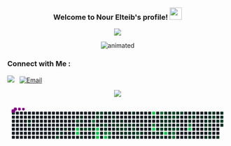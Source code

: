 <h3 align="center">
  Welcome to Nour Elteib's profile!
  <img src="https://media.giphy.com/media/hvRJCLFzcasrR4ia7z/giphy.gif" width="28">
</h3>

<!-- Typing SVG by DenverCoder1 - https://github.com/DenverCoder1/readme-typing-svg -->
<p align="center">
<a href="https://github.com/DenverCoder1/readme-typing-svg">
  <img src="https://readme-typing-svg.herokuapp.com/?lines=Front-end%20web%20developer;Building%20responsive%20websites&font=Fira%20Code&center=true&width=440&height=45&color=f75c7e&vCenter=true&size=22">
</a>


</p> 


<p align="center">
  <img src="https://cubeinfotech.com/wp-content/uploads/2023/05/Artificial-Intelligence-in-Web-Development.gif" alt="animated" />
</p>


### Connect with Me :

<a href="https://www.linkedin.com/in/nour-eltieb-539304264/" target="_blank"><img src="https://img.shields.io/badge/Nour%20Eltieb-0077B5?style=for-the-badge&logo=Linkedin&logoColor=white"/></a>&nbsp;&nbsp;
<a href="mailto:nourhan24803@gmail.com">
  <img src="https://img.shields.io/badge/Email-D14836?style=for-the-badge&logo=gmail&logoColor=white" alt="Email"/>
</a>


<p align="center">
  <img src="https://skillicons.dev/icons?i=html,css,js,bootstrap,tailwind,react,cpp,python,mysql,git,github" />
</p>

<svg viewBox="-16 -32 880 192" width="880" height="192" xmlns="http://www.w3.org/2000/svg"><desc>Generated with https://github.com/Platane/snk</desc><style>:root{--cb:#1b1f230a;--cs:purple;--ce:#161b22;--c0:#161b22;--c1:#01311f;--c2:#034525;--c3:#0f6d31;--c4:#00c647}.c{shape-rendering:geometricPrecision;fill:var(--ce);stroke-width:1px;stroke:var(--cb);animation:none 42500ms linear infinite;width:12px;height:12px}@keyframes c0{0.23%{fill:var(--c1)}0.25%,100%{fill:var(--ce)}}.c.c0{fill:var(--c1);animation-name:c0}@keyframes c1{1.64%{fill:var(--c1)}1.66%,100%{fill:var(--ce)}}.c.c1{fill:var(--c1);animation-name:c1}@keyframes c2{1.87%{fill:var(--c1)}1.89%,100%{fill:var(--ce)}}.c.c2{fill:var(--c1);animation-name:c2}@keyframes c3{3.75%{fill:var(--c1)}3.77%,100%{fill:var(--ce)}}.c.c3{fill:var(--c1);animation-name:c3}@keyframes c4{69.64%{fill:var(--c2)}69.66%,100%{fill:var(--ce)}}.c.c4{fill:var(--c2);animation-name:c4}@keyframes c5{4.7%{fill:var(--c1)}4.72%,100%{fill:var(--ce)}}.c.c5{fill:var(--c1);animation-name:c5}@keyframes c6{4.23%{fill:var(--c1)}4.25%,100%{fill:var(--ce)}}.c.c6{fill:var(--c1);animation-name:c6}@keyframes c7{67.52%{fill:var(--c2)}67.54%,100%{fill:var(--ce)}}.c.c7{fill:var(--c2);animation-name:c7}@keyframes c8{6.11%{fill:var(--c1)}6.13%,100%{fill:var(--ce)}}.c.c8{fill:var(--c1);animation-name:c8}@keyframes c9{94.81%{fill:var(--c4)}94.83%,100%{fill:var(--ce)}}.c.c9{fill:var(--c4);animation-name:c9}@keyframes ca{94.58%{fill:var(--c4)}94.6%,100%{fill:var(--ce)}}.c.ca{fill:var(--c4);animation-name:ca}@keyframes cb{6.81%{fill:var(--c1)}6.83%,100%{fill:var(--ce)}}.c.cb{fill:var(--c1);animation-name:cb}@keyframes cc{6.58%{fill:var(--c1)}6.6%,100%{fill:var(--ce)}}.c.cc{fill:var(--c1);animation-name:cc}@keyframes cd{36.23%{fill:var(--c1)}36.25%,100%{fill:var(--ce)}}.c.cd{fill:var(--c1);animation-name:cd}@keyframes ce{35.75%{fill:var(--c1)}35.77%,100%{fill:var(--ce)}}.c.ce{fill:var(--c1);animation-name:ce}@keyframes cf{66.58%{fill:var(--c2)}66.6%,100%{fill:var(--ce)}}.c.cf{fill:var(--c2);animation-name:cf}@keyframes cg{66.34%{fill:var(--c2)}66.36%,100%{fill:var(--ce)}}.c.cg{fill:var(--c2);animation-name:cg}@keyframes ch{75.05%{fill:var(--c3)}75.07%,100%{fill:var(--ce)}}.c.ch{fill:var(--c3);animation-name:ch}@keyframes ci{34.34%{fill:var(--c1)}34.36%,100%{fill:var(--ce)}}.c.ci{fill:var(--c1);animation-name:ci}@keyframes cj{34.58%{fill:var(--c1)}34.6%,100%{fill:var(--ce)}}.c.cj{fill:var(--c1);animation-name:cj}@keyframes ck{34.81%{fill:var(--c1)}34.83%,100%{fill:var(--ce)}}.c.ck{fill:var(--c1);animation-name:ck}@keyframes cl{35.05%{fill:var(--c1)}35.07%,100%{fill:var(--ce)}}.c.cl{fill:var(--c1);animation-name:cl}@keyframes cm{7.99%{fill:var(--c1)}8.01%,100%{fill:var(--ce)}}.c.cm{fill:var(--c1);animation-name:cm}@keyframes cn{65.17%{fill:var(--c2)}65.19%,100%{fill:var(--ce)}}.c.cn{fill:var(--c2);animation-name:cn}@keyframes co{91.75%{fill:var(--c4)}91.77%,100%{fill:var(--ce)}}.c.co{fill:var(--c4);animation-name:co}@keyframes cp{91.99%{fill:var(--c4)}92.01%,100%{fill:var(--ce)}}.c.cp{fill:var(--c4);animation-name:cp}@keyframes cq{92.23%{fill:var(--c4)}92.25%,100%{fill:var(--ce)}}.c.cq{fill:var(--c4);animation-name:cq}@keyframes cr{64.7%{fill:var(--c2)}64.72%,100%{fill:var(--ce)}}.c.cr{fill:var(--c2);animation-name:cr}@keyframes cs{32.93%{fill:var(--c1)}32.95%,100%{fill:var(--ce)}}.c.cs{fill:var(--c1);animation-name:cs}@keyframes ct{32.46%{fill:var(--c1)}32.48%,100%{fill:var(--ce)}}.c.ct{fill:var(--c1);animation-name:ct}@keyframes cu{63.75%{fill:var(--c2)}63.77%,100%{fill:var(--ce)}}.c.cu{fill:var(--c2);animation-name:cu}@keyframes cv{31.99%{fill:var(--c1)}32.01%,100%{fill:var(--ce)}}.c.cv{fill:var(--c1);animation-name:cv}@keyframes cw{73.64%{fill:var(--c3)}73.66%,100%{fill:var(--ce)}}.c.cw{fill:var(--c3);animation-name:cw}@keyframes cx{92.7%{fill:var(--c4)}92.72%,100%{fill:var(--ce)}}.c.cx{fill:var(--c4);animation-name:cx}@keyframes cy{9.17%{fill:var(--c1)}9.19%,100%{fill:var(--ce)}}.c.cy{fill:var(--c1);animation-name:cy}@keyframes cz{73.4%{fill:var(--c3)}73.42%,100%{fill:var(--ce)}}.c.cz{fill:var(--c3);animation-name:cz}@keyframes c10{73.17%{fill:var(--c2)}73.19%,100%{fill:var(--ce)}}.c.c10{fill:var(--c2);animation-name:c10}@keyframes c11{9.64%{fill:var(--c1)}9.66%,100%{fill:var(--ce)}}.c.c11{fill:var(--c1);animation-name:c11}@keyframes c12{9.87%{fill:var(--c1)}9.89%,100%{fill:var(--ce)}}.c.c12{fill:var(--c1);animation-name:c12}@keyframes c13{10.11%{fill:var(--c1)}10.13%,100%{fill:var(--ce)}}.c.c13{fill:var(--c1);animation-name:c13}@keyframes c14{10.34%{fill:var(--c1)}10.36%,100%{fill:var(--ce)}}.c.c14{fill:var(--c1);animation-name:c14}@keyframes c15{26.58%{fill:var(--c1)}26.6%,100%{fill:var(--ce)}}.c.c15{fill:var(--c1);animation-name:c15}@keyframes c16{27.28%{fill:var(--c1)}27.3%,100%{fill:var(--ce)}}.c.c16{fill:var(--c1);animation-name:c16}@keyframes c17{10.58%{fill:var(--c1)}10.6%,100%{fill:var(--ce)}}.c.c17{fill:var(--c1);animation-name:c17}@keyframes c18{26.34%{fill:var(--c1)}26.36%,100%{fill:var(--ce)}}.c.c18{fill:var(--c1);animation-name:c18}@keyframes c19{26.11%{fill:var(--c1)}26.13%,100%{fill:var(--ce)}}.c.c19{fill:var(--c1);animation-name:c19}@keyframes c1a{10.81%{fill:var(--c1)}10.83%,100%{fill:var(--ce)}}.c.c1a{fill:var(--c1);animation-name:c1a}@keyframes c1b{62.34%{fill:var(--c2)}62.36%,100%{fill:var(--ce)}}.c.c1b{fill:var(--c2);animation-name:c1b}@keyframes c1c{25.87%{fill:var(--c1)}25.89%,100%{fill:var(--ce)}}.c.c1c{fill:var(--c1);animation-name:c1c}@keyframes c1d{30.34%{fill:var(--c1)}30.36%,100%{fill:var(--ce)}}.c.c1d{fill:var(--c1);animation-name:c1d}@keyframes c1e{11.05%{fill:var(--c1)}11.07%,100%{fill:var(--ce)}}.c.c1e{fill:var(--c1);animation-name:c1e}@keyframes c1f{25.64%{fill:var(--c1)}25.66%,100%{fill:var(--ce)}}.c.c1f{fill:var(--c1);animation-name:c1f}@keyframes c1g{28.46%{fill:var(--c1)}28.48%,100%{fill:var(--ce)}}.c.c1g{fill:var(--c1);animation-name:c1g}@keyframes c1h{11.28%{fill:var(--c1)}11.3%,100%{fill:var(--ce)}}.c.c1h{fill:var(--c1);animation-name:c1h}@keyframes c1i{61.87%{fill:var(--c2)}61.89%,100%{fill:var(--ce)}}.c.c1i{fill:var(--c2);animation-name:c1i}@keyframes c1j{25.4%{fill:var(--c1)}25.42%,100%{fill:var(--ce)}}.c.c1j{fill:var(--c1);animation-name:c1j}@keyframes c1k{60.93%{fill:var(--c2)}60.95%,100%{fill:var(--ce)}}.c.c1k{fill:var(--c2);animation-name:c1k}@keyframes c1l{61.17%{fill:var(--c2)}61.19%,100%{fill:var(--ce)}}.c.c1l{fill:var(--c2);animation-name:c1l}@keyframes c1m{11.75%{fill:var(--c1)}11.77%,100%{fill:var(--ce)}}.c.c1m{fill:var(--c1);animation-name:c1m}@keyframes c1n{12.23%{fill:var(--c1)}12.25%,100%{fill:var(--ce)}}.c.c1n{fill:var(--c1);animation-name:c1n}@keyframes c1o{87.52%{fill:var(--c4)}87.54%,100%{fill:var(--ce)}}.c.c1o{fill:var(--c4);animation-name:c1o}@keyframes c1p{19.99%{fill:var(--c1)}20.01%,100%{fill:var(--ce)}}.c.c1p{fill:var(--c1);animation-name:c1p}@keyframes c1q{78.81%{fill:var(--c3)}78.83%,100%{fill:var(--ce)}}.c.c1q{fill:var(--c3);animation-name:c1q}@keyframes c1r{86.58%{fill:var(--c4)}86.6%,100%{fill:var(--ce)}}.c.c1r{fill:var(--c4);animation-name:c1r}@keyframes c1s{12.93%{fill:var(--c1)}12.95%,100%{fill:var(--ce)}}.c.c1s{fill:var(--c1);animation-name:c1s}@keyframes c1t{22.81%{fill:var(--c1)}22.83%,100%{fill:var(--ce)}}.c.c1t{fill:var(--c1);animation-name:c1t}@keyframes c1u{13.17%{fill:var(--c1)}13.19%,100%{fill:var(--ce)}}.c.c1u{fill:var(--c1);animation-name:c1u}@keyframes c1v{79.99%{fill:var(--c3)}80.01%,100%{fill:var(--ce)}}.c.c1v{fill:var(--c3);animation-name:c1v}@keyframes c1w{19.52%{fill:var(--c1)}19.54%,100%{fill:var(--ce)}}.c.c1w{fill:var(--c1);animation-name:c1w}@keyframes c1x{19.28%{fill:var(--c1)}19.3%,100%{fill:var(--ce)}}.c.c1x{fill:var(--c1);animation-name:c1x}@keyframes c1y{20.93%{fill:var(--c1)}20.95%,100%{fill:var(--ce)}}.c.c1y{fill:var(--c1);animation-name:c1y}@keyframes c1z{59.28%{fill:var(--c2)}59.3%,100%{fill:var(--ce)}}.c.c1z{fill:var(--c2);animation-name:c1z}@keyframes c20{13.4%{fill:var(--c1)}13.42%,100%{fill:var(--ce)}}.c.c20{fill:var(--c1);animation-name:c20}@keyframes c21{13.64%{fill:var(--c1)}13.66%,100%{fill:var(--ce)}}.c.c21{fill:var(--c1);animation-name:c21}@keyframes c22{17.17%{fill:var(--c1)}17.19%,100%{fill:var(--ce)}}.c.c22{fill:var(--c1);animation-name:c22}@keyframes c23{17.4%{fill:var(--c1)}17.42%,100%{fill:var(--ce)}}.c.c23{fill:var(--c1);animation-name:c23}@keyframes c24{19.05%{fill:var(--c1)}19.07%,100%{fill:var(--ce)}}.c.c24{fill:var(--c1);animation-name:c24}@keyframes c25{18.81%{fill:var(--c1)}18.83%,100%{fill:var(--ce)}}.c.c25{fill:var(--c1);animation-name:c25}@keyframes c26{21.4%{fill:var(--c1)}21.42%,100%{fill:var(--ce)}}.c.c26{fill:var(--c1);animation-name:c26}@keyframes c27{85.64%{fill:var(--c4)}85.66%,100%{fill:var(--ce)}}.c.c27{fill:var(--c4);animation-name:c27}@keyframes c28{16.93%{fill:var(--c1)}16.95%,100%{fill:var(--ce)}}.c.c28{fill:var(--c1);animation-name:c28}@keyframes c29{17.64%{fill:var(--c1)}17.66%,100%{fill:var(--ce)}}.c.c29{fill:var(--c1);animation-name:c29}@keyframes c2a{17.87%{fill:var(--c1)}17.89%,100%{fill:var(--ce)}}.c.c2a{fill:var(--c1);animation-name:c2a}@keyframes c2b{14.81%{fill:var(--c1)}14.83%,100%{fill:var(--ce)}}.c.c2b{fill:var(--c1);animation-name:c2b}@keyframes c2c{14.58%{fill:var(--c1)}14.6%,100%{fill:var(--ce)}}.c.c2c{fill:var(--c1);animation-name:c2c}@keyframes c2d{14.34%{fill:var(--c1)}14.36%,100%{fill:var(--ce)}}.c.c2d{fill:var(--c1);animation-name:c2d}@keyframes c2e{14.11%{fill:var(--c1)}14.13%,100%{fill:var(--ce)}}.c.c2e{fill:var(--c1);animation-name:c2e}@keyframes c2f{56.7%{fill:var(--c2)}56.72%,100%{fill:var(--ce)}}.c.c2f{fill:var(--c2);animation-name:c2f}@keyframes c2g{56.93%{fill:var(--c2)}56.95%,100%{fill:var(--ce)}}.c.c2g{fill:var(--c2);animation-name:c2g}@keyframes c2h{18.11%{fill:var(--c1)}18.13%,100%{fill:var(--ce)}}.c.c2h{fill:var(--c1);animation-name:c2h}@keyframes c2i{57.64%{fill:var(--c2)}57.66%,100%{fill:var(--ce)}}.c.c2i{fill:var(--c2);animation-name:c2i}@keyframes c2j{81.87%{fill:var(--c3)}81.89%,100%{fill:var(--ce)}}.c.c2j{fill:var(--c3);animation-name:c2j}@keyframes c2k{82.11%{fill:var(--c3)}82.13%,100%{fill:var(--ce)}}.c.c2k{fill:var(--c3);animation-name:c2k}@keyframes c2l{15.99%{fill:var(--c1)}16.01%,100%{fill:var(--ce)}}.c.c2l{fill:var(--c1);animation-name:c2l}@keyframes c2m{15.75%{fill:var(--c1)}15.77%,100%{fill:var(--ce)}}.c.c2m{fill:var(--c1);animation-name:c2m}@keyframes c2n{15.28%{fill:var(--c1)}15.3%,100%{fill:var(--ce)}}.c.c2n{fill:var(--c1);animation-name:c2n}@keyframes c2o{57.87%{fill:var(--c2)}57.89%,100%{fill:var(--ce)}}.c.c2o{fill:var(--c2);animation-name:c2o}@keyframes c2p{56.23%{fill:var(--c2)}56.25%,100%{fill:var(--ce)}}.c.c2p{fill:var(--c2);animation-name:c2p}@keyframes c2q{43.28%{fill:var(--c1)}43.3%,100%{fill:var(--ce)}}.c.c2q{fill:var(--c1);animation-name:c2q}@keyframes c2r{43.05%{fill:var(--c1)}43.07%,100%{fill:var(--ce)}}.c.c2r{fill:var(--c1);animation-name:c2r}@keyframes c2s{83.75%{fill:var(--c3)}83.77%,100%{fill:var(--ce)}}.c.c2s{fill:var(--c3);animation-name:c2s}@keyframes c2t{83.99%{fill:var(--c4)}84.01%,100%{fill:var(--ce)}}.c.c2t{fill:var(--c4);animation-name:c2t}@keyframes c2u{50.11%{fill:var(--c1)}50.13%,100%{fill:var(--ce)}}.c.c2u{fill:var(--c1);animation-name:c2u}@keyframes c2v{43.75%{fill:var(--c1)}43.77%,100%{fill:var(--ce)}}.c.c2v{fill:var(--c1);animation-name:c2v}@keyframes c2w{43.52%{fill:var(--c1)}43.54%,100%{fill:var(--ce)}}.c.c2w{fill:var(--c1);animation-name:c2w}@keyframes c2x{44.46%{fill:var(--c1)}44.48%,100%{fill:var(--ce)}}.c.c2x{fill:var(--c1);animation-name:c2x}@keyframes c2y{47.28%{fill:var(--c1)}47.3%,100%{fill:var(--ce)}}.c.c2y{fill:var(--c1);animation-name:c2y}@keyframes c2z{47.52%{fill:var(--c1)}47.54%,100%{fill:var(--ce)}}.c.c2z{fill:var(--c1);animation-name:c2z}@keyframes c30{48.23%{fill:var(--c1)}48.25%,100%{fill:var(--ce)}}.c.c30{fill:var(--c1);animation-name:c30}@keyframes c31{49.17%{fill:var(--c1)}49.19%,100%{fill:var(--ce)}}.c.c31{fill:var(--c1);animation-name:c31}@keyframes c32{45.17%{fill:var(--c1)}45.19%,100%{fill:var(--ce)}}.c.c32{fill:var(--c1);animation-name:c32}@keyframes c33{44.93%{fill:var(--c1)}44.95%,100%{fill:var(--ce)}}.c.c33{fill:var(--c1);animation-name:c33}@keyframes c34{47.05%{fill:var(--c1)}47.07%,100%{fill:var(--ce)}}.c.c34{fill:var(--c1);animation-name:c34}@keyframes c35{47.75%{fill:var(--c1)}47.77%,100%{fill:var(--ce)}}.c.c35{fill:var(--c1);animation-name:c35}@keyframes c36{47.99%{fill:var(--c1)}48.01%,100%{fill:var(--ce)}}.c.c36{fill:var(--c1);animation-name:c36}@keyframes c37{48.7%{fill:var(--c1)}48.72%,100%{fill:var(--ce)}}.c.c37{fill:var(--c1);animation-name:c37}@keyframes c38{48.93%{fill:var(--c1)}48.95%,100%{fill:var(--ce)}}.c.c38{fill:var(--c1);animation-name:c38}@keyframes c39{45.4%{fill:var(--c1)}45.42%,100%{fill:var(--ce)}}.c.c39{fill:var(--c1);animation-name:c39}@keyframes c3a{54.11%{fill:var(--c2)}54.13%,100%{fill:var(--ce)}}.c.c3a{fill:var(--c2);animation-name:c3a}@keyframes c3b{46.58%{fill:var(--c1)}46.6%,100%{fill:var(--ce)}}.c.c3b{fill:var(--c1);animation-name:c3b}@keyframes c3c{52.23%{fill:var(--c1)}52.25%,100%{fill:var(--ce)}}.c.c3c{fill:var(--c1);animation-name:c3c}@keyframes c3d{45.87%{fill:var(--c1)}45.89%,100%{fill:var(--ce)}}.c.c3d{fill:var(--c1);animation-name:c3d}@keyframes c3e{46.11%{fill:var(--c1)}46.13%,100%{fill:var(--ce)}}.c.c3e{fill:var(--c1);animation-name:c3e}@keyframes c3f{53.4%{fill:var(--c2)}53.42%,100%{fill:var(--ce)}}.c.c3f{fill:var(--c2);animation-name:c3f}@keyframes c3g{53.17%{fill:var(--c1)}53.19%,100%{fill:var(--ce)}}.c.c3g{fill:var(--c1);animation-name:c3g}.u{transform-origin:0 0;transform:scale(0,1);animation:none linear 42500ms infinite}@keyframes u0{0.23%{transform:scale(0.000,1)}0.25%,1.64%{transform:scale(0.011,1)}1.66%,1.87%{transform:scale(0.023,1)}1.89%,3.75%{transform:scale(0.034,1)}3.77%,4.23%{transform:scale(0.046,1)}4.25%,4.7%{transform:scale(0.057,1)}4.72%,6.11%{transform:scale(0.069,1)}6.13%,6.58%{transform:scale(0.080,1)}6.6%,6.81%{transform:scale(0.092,1)}6.83%,7.99%{transform:scale(0.103,1)}8.01%,9.17%{transform:scale(0.115,1)}9.19%,9.64%{transform:scale(0.126,1)}9.66%,9.87%{transform:scale(0.138,1)}9.89%,10.11%{transform:scale(0.149,1)}10.13%,10.34%{transform:scale(0.161,1)}10.36%,10.58%{transform:scale(0.172,1)}10.6%,10.81%{transform:scale(0.184,1)}10.83%,11.05%{transform:scale(0.195,1)}11.07%,11.28%{transform:scale(0.207,1)}11.3%,11.75%{transform:scale(0.218,1)}11.77%,12.23%{transform:scale(0.230,1)}12.25%,12.93%{transform:scale(0.241,1)}12.95%,13.17%{transform:scale(0.253,1)}13.19%,13.4%{transform:scale(0.264,1)}13.42%,13.64%{transform:scale(0.276,1)}13.66%,14.11%{transform:scale(0.287,1)}14.13%,14.34%{transform:scale(0.299,1)}14.36%,14.58%{transform:scale(0.310,1)}14.6%,14.81%{transform:scale(0.322,1)}14.83%,15.28%{transform:scale(0.333,1)}15.3%,15.75%{transform:scale(0.345,1)}15.77%,15.99%{transform:scale(0.356,1)}16.01%,16.93%{transform:scale(0.368,1)}16.95%,17.17%{transform:scale(0.379,1)}17.19%,17.4%{transform:scale(0.391,1)}17.42%,17.64%{transform:scale(0.402,1)}17.66%,17.87%{transform:scale(0.414,1)}17.89%,18.11%{transform:scale(0.425,1)}18.13%,18.81%{transform:scale(0.437,1)}18.83%,19.05%{transform:scale(0.448,1)}19.07%,19.28%{transform:scale(0.460,1)}19.3%,19.52%{transform:scale(0.471,1)}19.54%,19.99%{transform:scale(0.483,1)}20.01%,20.93%{transform:scale(0.494,1)}20.95%,21.4%{transform:scale(0.506,1)}21.42%,22.81%{transform:scale(0.517,1)}22.83%,25.4%{transform:scale(0.529,1)}25.42%,25.64%{transform:scale(0.540,1)}25.66%,25.87%{transform:scale(0.552,1)}25.89%,26.11%{transform:scale(0.563,1)}26.13%,26.34%{transform:scale(0.575,1)}26.36%,26.58%{transform:scale(0.586,1)}26.6%,27.28%{transform:scale(0.598,1)}27.3%,28.46%{transform:scale(0.609,1)}28.48%,30.34%{transform:scale(0.621,1)}30.36%,31.99%{transform:scale(0.632,1)}32.01%,32.46%{transform:scale(0.644,1)}32.48%,32.93%{transform:scale(0.655,1)}32.95%,34.34%{transform:scale(0.667,1)}34.36%,34.58%{transform:scale(0.678,1)}34.6%,34.81%{transform:scale(0.690,1)}34.83%,35.05%{transform:scale(0.701,1)}35.07%,35.75%{transform:scale(0.713,1)}35.77%,36.23%{transform:scale(0.724,1)}36.25%,43.05%{transform:scale(0.736,1)}43.07%,43.28%{transform:scale(0.747,1)}43.3%,43.52%{transform:scale(0.759,1)}43.54%,43.75%{transform:scale(0.770,1)}43.77%,44.46%{transform:scale(0.782,1)}44.48%,44.93%{transform:scale(0.793,1)}44.95%,45.17%{transform:scale(0.805,1)}45.19%,45.4%{transform:scale(0.816,1)}45.42%,45.87%{transform:scale(0.828,1)}45.89%,46.11%{transform:scale(0.839,1)}46.13%,46.58%{transform:scale(0.851,1)}46.6%,47.05%{transform:scale(0.862,1)}47.07%,47.28%{transform:scale(0.874,1)}47.3%,47.52%{transform:scale(0.885,1)}47.54%,47.75%{transform:scale(0.897,1)}47.77%,47.99%{transform:scale(0.908,1)}48.01%,48.23%{transform:scale(0.920,1)}48.25%,48.7%{transform:scale(0.931,1)}48.72%,48.93%{transform:scale(0.943,1)}48.95%,49.17%{transform:scale(0.954,1)}49.19%,50.11%{transform:scale(0.966,1)}50.13%,52.23%{transform:scale(0.977,1)}52.25%,53.17%{transform:scale(0.989,1)}53.19%,100%{transform:scale(1.000,1)}}.u.u0{fill:var(--c1);animation-name:u0;transform-origin:0.0px 0}@keyframes u1{53.4%{transform:scale(0.000,1)}53.42%,54.11%{transform:scale(0.050,1)}54.13%,56.23%{transform:scale(0.100,1)}56.25%,56.7%{transform:scale(0.150,1)}56.72%,56.93%{transform:scale(0.200,1)}56.95%,57.64%{transform:scale(0.250,1)}57.66%,57.87%{transform:scale(0.300,1)}57.89%,59.28%{transform:scale(0.350,1)}59.3%,60.93%{transform:scale(0.400,1)}60.95%,61.17%{transform:scale(0.450,1)}61.19%,61.87%{transform:scale(0.500,1)}61.89%,62.34%{transform:scale(0.550,1)}62.36%,63.75%{transform:scale(0.600,1)}63.77%,64.7%{transform:scale(0.650,1)}64.72%,65.17%{transform:scale(0.700,1)}65.19%,66.34%{transform:scale(0.750,1)}66.36%,66.58%{transform:scale(0.800,1)}66.6%,67.52%{transform:scale(0.850,1)}67.54%,69.64%{transform:scale(0.900,1)}69.66%,73.17%{transform:scale(0.950,1)}73.19%,100%{transform:scale(1.000,1)}}.u.u1{fill:var(--c2);animation-name:u1;transform-origin:590.2px 0}@keyframes u2{73.4%{transform:scale(0.000,1)}73.42%,73.64%{transform:scale(0.125,1)}73.66%,75.05%{transform:scale(0.250,1)}75.07%,78.81%{transform:scale(0.375,1)}78.83%,79.99%{transform:scale(0.500,1)}80.01%,81.87%{transform:scale(0.625,1)}81.89%,82.11%{transform:scale(0.750,1)}82.13%,83.75%{transform:scale(0.875,1)}83.77%,100%{transform:scale(1.000,1)}}.u.u2{fill:var(--c3);animation-name:u2;transform-origin:725.9px 0}@keyframes u3{83.99%{transform:scale(0.000,1)}84.01%,85.64%{transform:scale(0.100,1)}85.66%,86.58%{transform:scale(0.200,1)}86.6%,87.52%{transform:scale(0.300,1)}87.54%,91.75%{transform:scale(0.400,1)}91.77%,91.99%{transform:scale(0.500,1)}92.01%,92.23%{transform:scale(0.600,1)}92.25%,92.7%{transform:scale(0.700,1)}92.72%,94.58%{transform:scale(0.800,1)}94.6%,94.81%{transform:scale(0.900,1)}94.83%,100%{transform:scale(1.000,1)}}.u.u3{fill:var(--c4);animation-name:u3;transform-origin:780.2px 0}.s{shape-rendering:geometricPrecision;fill:var(--cs);animation:none linear 42500ms infinite}@keyframes s0{0%,99.76%{transform:translate(0px,-16px)}0.24%{transform:translate(0px,0px)}1.18%{transform:translate(64px,0px)}1.88%{transform:translate(64px,48px)}3.53%{transform:translate(176px,48px)}3.76%{transform:translate(176px,64px)}4.24%{transform:translate(208px,64px)}4.47%{transform:translate(208px,80px)}4.71%{transform:translate(192px,80px)}4.94%{transform:translate(192px,64px)}5.65%{transform:translate(240px,64px)}5.88%{transform:translate(240px,48px)}6.35%,36.47%{transform:translate(272px,48px)}6.82%{transform:translate(272px,16px)}7.53%{transform:translate(320px,16px)}7.76%{transform:translate(320px,0px)}8%,64.94%,90.82%{transform:translate(336px,0px)}8.24%{transform:translate(336px,-16px)}8.94%{transform:translate(384px,-16px)}9.18%{transform:translate(384px,0px)}9.41%{transform:translate(400px,0px)}10.12%{transform:translate(400px,48px)}11.76%{transform:translate(512px,48px)}12.24%,24%{transform:translate(512px,80px)}13.41%,85.88%{transform:translate(592px,80px)}13.65%{transform:translate(592px,96px)}14.12%{transform:translate(624px,96px)}14.82%,21.88%{transform:translate(624px,48px)}15.29%,58.12%{transform:translate(656px,48px)}16.24%{transform:translate(656px,-16px)}16.71%{transform:translate(624px,-16px)}16.94%{transform:translate(624px,0px)}17.18%{transform:translate(608px,0px)}17.41%{transform:translate(608px,16px)}17.65%{transform:translate(624px,16px)}17.88%{transform:translate(624px,32px)}18.12%{transform:translate(640px,32px)}18.35%{transform:translate(640px,48px)}18.82%,21.18%{transform:translate(608px,48px)}19.06%{transform:translate(608px,32px)}19.29%,20.71%{transform:translate(592px,32px)}19.53%{transform:translate(592px,16px)}20%{transform:translate(560px,16px)}20.24%{transform:translate(560px,32px)}20.94%,59.06%,79.29%{transform:translate(592px,48px)}21.41%,85.41%{transform:translate(608px,64px)}21.65%{transform:translate(624px,64px)}22.59%{transform:translate(576px,48px)}23.06%,59.76%{transform:translate(576px,80px)}24.47%{transform:translate(512px,112px)}24.94%{transform:translate(480px,112px)}25.41%{transform:translate(480px,80px)}26.12%{transform:translate(432px,80px)}26.35%,31.06%{transform:translate(432px,64px)}26.59%{transform:translate(416px,64px)}26.82%{transform:translate(416px,48px)}27.06%{transform:translate(432px,48px)}27.29%{transform:translate(432px,32px)}28%{transform:translate(480px,32px)}28.47%{transform:translate(480px,0px)}28.71%{transform:translate(464px,0px)}29.88%{transform:translate(464px,80px)}30.12%{transform:translate(448px,80px)}30.35%{transform:translate(448px,96px)}30.59%{transform:translate(432px,96px)}32.24%{transform:translate(352px,64px)}32.94%{transform:translate(352px,16px)}33.18%{transform:translate(368px,16px)}33.41%,74.35%{transform:translate(368px,32px)}33.88%{transform:translate(336px,32px)}34.12%{transform:translate(336px,48px)}34.35%,75.29%{transform:translate(320px,48px)}35.06%,71.76%{transform:translate(320px,96px)}35.76%{transform:translate(272px,96px)}37.65%{transform:translate(352px,48px)}37.88%{transform:translate(352px,32px)}43.06%{transform:translate(704px,32px)}43.29%{transform:translate(704px,16px)}43.53%{transform:translate(720px,16px)}43.76%{transform:translate(720px,0px)}44.24%{transform:translate(752px,0px)}44.47%{transform:translate(752px,16px)}44.94%{transform:translate(784px,16px)}45.18%{transform:translate(784px,0px)}45.88%{transform:translate(832px,0px)}46.12%,53.65%{transform:translate(832px,16px)}46.35%{transform:translate(816px,16px)}46.59%{transform:translate(816px,32px)}47.29%{transform:translate(768px,32px)}47.53%{transform:translate(768px,48px)}47.76%{transform:translate(784px,48px)}48%{transform:translate(784px,64px)}48.24%{transform:translate(768px,64px)}48.47%{transform:translate(768px,80px)}48.71%{transform:translate(784px,80px)}48.94%{transform:translate(784px,96px)}50.12%{transform:translate(704px,96px)}50.35%{transform:translate(704px,80px)}52%{transform:translate(816px,80px)}52.24%{transform:translate(816px,96px)}52.47%{transform:translate(832px,96px)}54.12%{transform:translate(800px,16px)}54.35%{transform:translate(800px,0px)}56.71%,80.71%{transform:translate(640px,0px)}57.65%{transform:translate(640px,64px)}57.88%{transform:translate(656px,64px)}59.29%,86.12%{transform:translate(592px,64px)}59.53%{transform:translate(576px,64px)}60.94%{transform:translate(496px,80px)}61.18%{transform:translate(496px,96px)}61.41%{transform:translate(480px,96px)}61.88%{transform:translate(480px,64px)}62.35%{transform:translate(448px,64px)}62.59%{transform:translate(448px,48px)}63.76%{transform:translate(368px,48px)}64.47%{transform:translate(368px,0px)}65.18%{transform:translate(336px,16px)}65.65%{transform:translate(304px,16px)}66.35%{transform:translate(304px,64px)}66.59%{transform:translate(288px,64px)}67.06%{transform:translate(288px,32px)}68.71%{transform:translate(176px,32px)}69.65%{transform:translate(176px,96px)}72%{transform:translate(320px,112px)}72.94%{transform:translate(384px,112px)}73.41%{transform:translate(384px,80px)}73.65%,92.94%{transform:translate(368px,80px)}75.06%{transform:translate(320px,32px)}80%{transform:translate(592px,0px)}82.12%{transform:translate(640px,96px)}82.82%{transform:translate(688px,96px)}83.53%{transform:translate(688px,48px)}83.76%{transform:translate(704px,48px)}84%{transform:translate(704px,64px)}85.65%{transform:translate(608px,80px)}86.59%{transform:translate(560px,64px)}87.53%{transform:translate(560px,0px)}92.24%{transform:translate(336px,96px)}92.71%{transform:translate(368px,96px)}94.59%{transform:translate(256px,80px)}94.82%{transform:translate(256px,64px)}96.47%{transform:translate(144px,64px)}96.71%{transform:translate(144px,48px)}96.94%{transform:translate(128px,48px)}97.41%{transform:translate(128px,16px)}97.65%{transform:translate(112px,16px)}97.88%{transform:translate(112px,0px)}98.82%{transform:translate(48px,0px)}99.06%{transform:translate(48px,-16px)}}.s.s0{transform:translate(0px,-16px);animation-name:s0}@keyframes s1{0%,99.76%{transform:translate(16px,-16px)}0.24%{transform:translate(0px,-16px)}0.47%{transform:translate(0px,0px)}1.41%{transform:translate(64px,0px)}2.12%{transform:translate(64px,48px)}3.76%{transform:translate(176px,48px)}4%{transform:translate(176px,64px)}4.47%{transform:translate(208px,64px)}4.71%{transform:translate(208px,80px)}4.94%{transform:translate(192px,80px)}5.18%{transform:translate(192px,64px)}5.88%{transform:translate(240px,64px)}6.12%{transform:translate(240px,48px)}6.59%,36.71%{transform:translate(272px,48px)}7.06%{transform:translate(272px,16px)}7.76%{transform:translate(320px,16px)}8%{transform:translate(320px,0px)}8.24%,65.18%,91.06%{transform:translate(336px,0px)}8.47%{transform:translate(336px,-16px)}9.18%{transform:translate(384px,-16px)}9.41%{transform:translate(384px,0px)}9.65%{transform:translate(400px,0px)}10.35%{transform:translate(400px,48px)}12%{transform:translate(512px,48px)}12.47%,24.24%{transform:translate(512px,80px)}13.65%,86.12%{transform:translate(592px,80px)}13.88%{transform:translate(592px,96px)}14.35%{transform:translate(624px,96px)}15.06%,22.12%{transform:translate(624px,48px)}15.53%,58.35%{transform:translate(656px,48px)}16.47%{transform:translate(656px,-16px)}16.94%{transform:translate(624px,-16px)}17.18%{transform:translate(624px,0px)}17.41%{transform:translate(608px,0px)}17.65%{transform:translate(608px,16px)}17.88%{transform:translate(624px,16px)}18.12%{transform:translate(624px,32px)}18.35%{transform:translate(640px,32px)}18.59%{transform:translate(640px,48px)}19.06%,21.41%{transform:translate(608px,48px)}19.29%{transform:translate(608px,32px)}19.53%,20.94%{transform:translate(592px,32px)}19.76%{transform:translate(592px,16px)}20.24%{transform:translate(560px,16px)}20.47%{transform:translate(560px,32px)}21.18%,59.29%,79.53%{transform:translate(592px,48px)}21.65%,85.65%{transform:translate(608px,64px)}21.88%{transform:translate(624px,64px)}22.82%{transform:translate(576px,48px)}23.29%,60%{transform:translate(576px,80px)}24.71%{transform:translate(512px,112px)}25.18%{transform:translate(480px,112px)}25.65%{transform:translate(480px,80px)}26.35%{transform:translate(432px,80px)}26.59%,31.29%{transform:translate(432px,64px)}26.82%{transform:translate(416px,64px)}27.06%{transform:translate(416px,48px)}27.29%{transform:translate(432px,48px)}27.53%{transform:translate(432px,32px)}28.24%{transform:translate(480px,32px)}28.71%{transform:translate(480px,0px)}28.94%{transform:translate(464px,0px)}30.12%{transform:translate(464px,80px)}30.35%{transform:translate(448px,80px)}30.59%{transform:translate(448px,96px)}30.82%{transform:translate(432px,96px)}32.47%{transform:translate(352px,64px)}33.18%{transform:translate(352px,16px)}33.41%{transform:translate(368px,16px)}33.65%,74.59%{transform:translate(368px,32px)}34.12%{transform:translate(336px,32px)}34.35%{transform:translate(336px,48px)}34.59%,75.53%{transform:translate(320px,48px)}35.29%,72%{transform:translate(320px,96px)}36%{transform:translate(272px,96px)}37.88%{transform:translate(352px,48px)}38.12%{transform:translate(352px,32px)}43.29%{transform:translate(704px,32px)}43.53%{transform:translate(704px,16px)}43.76%{transform:translate(720px,16px)}44%{transform:translate(720px,0px)}44.47%{transform:translate(752px,0px)}44.71%{transform:translate(752px,16px)}45.18%{transform:translate(784px,16px)}45.41%{transform:translate(784px,0px)}46.12%{transform:translate(832px,0px)}46.35%,53.88%{transform:translate(832px,16px)}46.59%{transform:translate(816px,16px)}46.82%{transform:translate(816px,32px)}47.53%{transform:translate(768px,32px)}47.76%{transform:translate(768px,48px)}48%{transform:translate(784px,48px)}48.24%{transform:translate(784px,64px)}48.47%{transform:translate(768px,64px)}48.71%{transform:translate(768px,80px)}48.94%{transform:translate(784px,80px)}49.18%{transform:translate(784px,96px)}50.35%{transform:translate(704px,96px)}50.59%{transform:translate(704px,80px)}52.24%{transform:translate(816px,80px)}52.47%{transform:translate(816px,96px)}52.71%{transform:translate(832px,96px)}54.35%{transform:translate(800px,16px)}54.59%{transform:translate(800px,0px)}56.94%,80.94%{transform:translate(640px,0px)}57.88%{transform:translate(640px,64px)}58.12%{transform:translate(656px,64px)}59.53%,86.35%{transform:translate(592px,64px)}59.76%{transform:translate(576px,64px)}61.18%{transform:translate(496px,80px)}61.41%{transform:translate(496px,96px)}61.65%{transform:translate(480px,96px)}62.12%{transform:translate(480px,64px)}62.59%{transform:translate(448px,64px)}62.82%{transform:translate(448px,48px)}64%{transform:translate(368px,48px)}64.71%{transform:translate(368px,0px)}65.41%{transform:translate(336px,16px)}65.88%{transform:translate(304px,16px)}66.59%{transform:translate(304px,64px)}66.82%{transform:translate(288px,64px)}67.29%{transform:translate(288px,32px)}68.94%{transform:translate(176px,32px)}69.88%{transform:translate(176px,96px)}72.24%{transform:translate(320px,112px)}73.18%{transform:translate(384px,112px)}73.65%{transform:translate(384px,80px)}73.88%,93.18%{transform:translate(368px,80px)}75.29%{transform:translate(320px,32px)}80.24%{transform:translate(592px,0px)}82.35%{transform:translate(640px,96px)}83.06%{transform:translate(688px,96px)}83.76%{transform:translate(688px,48px)}84%{transform:translate(704px,48px)}84.24%{transform:translate(704px,64px)}85.88%{transform:translate(608px,80px)}86.82%{transform:translate(560px,64px)}87.76%{transform:translate(560px,0px)}92.47%{transform:translate(336px,96px)}92.94%{transform:translate(368px,96px)}94.82%{transform:translate(256px,80px)}95.06%{transform:translate(256px,64px)}96.71%{transform:translate(144px,64px)}96.94%{transform:translate(144px,48px)}97.18%{transform:translate(128px,48px)}97.65%{transform:translate(128px,16px)}97.88%{transform:translate(112px,16px)}98.12%{transform:translate(112px,0px)}99.06%{transform:translate(48px,0px)}99.29%{transform:translate(48px,-16px)}}.s.s1{transform:translate(16px,-16px);animation-name:s1}@keyframes s2{0%,99.76%{transform:translate(32px,-16px)}0.47%{transform:translate(0px,-16px)}0.71%{transform:translate(0px,0px)}1.65%{transform:translate(64px,0px)}2.35%{transform:translate(64px,48px)}4%{transform:translate(176px,48px)}4.24%{transform:translate(176px,64px)}4.71%{transform:translate(208px,64px)}4.94%{transform:translate(208px,80px)}5.18%{transform:translate(192px,80px)}5.41%{transform:translate(192px,64px)}6.12%{transform:translate(240px,64px)}6.35%{transform:translate(240px,48px)}6.82%,36.94%{transform:translate(272px,48px)}7.29%{transform:translate(272px,16px)}8%{transform:translate(320px,16px)}8.24%{transform:translate(320px,0px)}8.47%,65.41%,91.29%{transform:translate(336px,0px)}8.71%{transform:translate(336px,-16px)}9.41%{transform:translate(384px,-16px)}9.65%{transform:translate(384px,0px)}9.88%{transform:translate(400px,0px)}10.59%{transform:translate(400px,48px)}12.24%{transform:translate(512px,48px)}12.71%,24.47%{transform:translate(512px,80px)}13.88%,86.35%{transform:translate(592px,80px)}14.12%{transform:translate(592px,96px)}14.59%{transform:translate(624px,96px)}15.29%,22.35%{transform:translate(624px,48px)}15.76%,58.59%{transform:translate(656px,48px)}16.71%{transform:translate(656px,-16px)}17.18%{transform:translate(624px,-16px)}17.41%{transform:translate(624px,0px)}17.65%{transform:translate(608px,0px)}17.88%{transform:translate(608px,16px)}18.12%{transform:translate(624px,16px)}18.35%{transform:translate(624px,32px)}18.59%{transform:translate(640px,32px)}18.82%{transform:translate(640px,48px)}19.29%,21.65%{transform:translate(608px,48px)}19.53%{transform:translate(608px,32px)}19.76%,21.18%{transform:translate(592px,32px)}20%{transform:translate(592px,16px)}20.47%{transform:translate(560px,16px)}20.71%{transform:translate(560px,32px)}21.41%,59.53%,79.76%{transform:translate(592px,48px)}21.88%,85.88%{transform:translate(608px,64px)}22.12%{transform:translate(624px,64px)}23.06%{transform:translate(576px,48px)}23.53%,60.24%{transform:translate(576px,80px)}24.94%{transform:translate(512px,112px)}25.41%{transform:translate(480px,112px)}25.88%{transform:translate(480px,80px)}26.59%{transform:translate(432px,80px)}26.82%,31.53%{transform:translate(432px,64px)}27.06%{transform:translate(416px,64px)}27.29%{transform:translate(416px,48px)}27.53%{transform:translate(432px,48px)}27.76%{transform:translate(432px,32px)}28.47%{transform:translate(480px,32px)}28.94%{transform:translate(480px,0px)}29.18%{transform:translate(464px,0px)}30.35%{transform:translate(464px,80px)}30.59%{transform:translate(448px,80px)}30.82%{transform:translate(448px,96px)}31.06%{transform:translate(432px,96px)}32.71%{transform:translate(352px,64px)}33.41%{transform:translate(352px,16px)}33.65%{transform:translate(368px,16px)}33.88%,74.82%{transform:translate(368px,32px)}34.35%{transform:translate(336px,32px)}34.59%{transform:translate(336px,48px)}34.82%,75.76%{transform:translate(320px,48px)}35.53%,72.24%{transform:translate(320px,96px)}36.24%{transform:translate(272px,96px)}38.12%{transform:translate(352px,48px)}38.35%{transform:translate(352px,32px)}43.53%{transform:translate(704px,32px)}43.76%{transform:translate(704px,16px)}44%{transform:translate(720px,16px)}44.24%{transform:translate(720px,0px)}44.71%{transform:translate(752px,0px)}44.94%{transform:translate(752px,16px)}45.41%{transform:translate(784px,16px)}45.65%{transform:translate(784px,0px)}46.35%{transform:translate(832px,0px)}46.59%,54.12%{transform:translate(832px,16px)}46.82%{transform:translate(816px,16px)}47.06%{transform:translate(816px,32px)}47.76%{transform:translate(768px,32px)}48%{transform:translate(768px,48px)}48.24%{transform:translate(784px,48px)}48.47%{transform:translate(784px,64px)}48.71%{transform:translate(768px,64px)}48.94%{transform:translate(768px,80px)}49.18%{transform:translate(784px,80px)}49.41%{transform:translate(784px,96px)}50.59%{transform:translate(704px,96px)}50.82%{transform:translate(704px,80px)}52.47%{transform:translate(816px,80px)}52.71%{transform:translate(816px,96px)}52.94%{transform:translate(832px,96px)}54.59%{transform:translate(800px,16px)}54.82%{transform:translate(800px,0px)}57.18%,81.18%{transform:translate(640px,0px)}58.12%{transform:translate(640px,64px)}58.35%{transform:translate(656px,64px)}59.76%,86.59%{transform:translate(592px,64px)}60%{transform:translate(576px,64px)}61.41%{transform:translate(496px,80px)}61.65%{transform:translate(496px,96px)}61.88%{transform:translate(480px,96px)}62.35%{transform:translate(480px,64px)}62.82%{transform:translate(448px,64px)}63.06%{transform:translate(448px,48px)}64.24%{transform:translate(368px,48px)}64.94%{transform:translate(368px,0px)}65.65%{transform:translate(336px,16px)}66.12%{transform:translate(304px,16px)}66.82%{transform:translate(304px,64px)}67.06%{transform:translate(288px,64px)}67.53%{transform:translate(288px,32px)}69.18%{transform:translate(176px,32px)}70.12%{transform:translate(176px,96px)}72.47%{transform:translate(320px,112px)}73.41%{transform:translate(384px,112px)}73.88%{transform:translate(384px,80px)}74.12%,93.41%{transform:translate(368px,80px)}75.53%{transform:translate(320px,32px)}80.47%{transform:translate(592px,0px)}82.59%{transform:translate(640px,96px)}83.29%{transform:translate(688px,96px)}84%{transform:translate(688px,48px)}84.24%{transform:translate(704px,48px)}84.47%{transform:translate(704px,64px)}86.12%{transform:translate(608px,80px)}87.06%{transform:translate(560px,64px)}88%{transform:translate(560px,0px)}92.71%{transform:translate(336px,96px)}93.18%{transform:translate(368px,96px)}95.06%{transform:translate(256px,80px)}95.29%{transform:translate(256px,64px)}96.94%{transform:translate(144px,64px)}97.18%{transform:translate(144px,48px)}97.41%{transform:translate(128px,48px)}97.88%{transform:translate(128px,16px)}98.12%{transform:translate(112px,16px)}98.35%{transform:translate(112px,0px)}99.29%{transform:translate(48px,0px)}99.53%{transform:translate(48px,-16px)}}.s.s2{transform:translate(32px,-16px);animation-name:s2}@keyframes s3{0%,99.76%{transform:translate(48px,-16px)}0.71%{transform:translate(0px,-16px)}0.94%{transform:translate(0px,0px)}1.88%{transform:translate(64px,0px)}2.59%{transform:translate(64px,48px)}4.24%{transform:translate(176px,48px)}4.47%{transform:translate(176px,64px)}4.94%{transform:translate(208px,64px)}5.18%{transform:translate(208px,80px)}5.41%{transform:translate(192px,80px)}5.65%{transform:translate(192px,64px)}6.35%{transform:translate(240px,64px)}6.59%{transform:translate(240px,48px)}7.06%,37.18%{transform:translate(272px,48px)}7.53%{transform:translate(272px,16px)}8.24%{transform:translate(320px,16px)}8.47%{transform:translate(320px,0px)}8.71%,65.65%,91.53%{transform:translate(336px,0px)}8.94%{transform:translate(336px,-16px)}9.65%{transform:translate(384px,-16px)}9.88%{transform:translate(384px,0px)}10.12%{transform:translate(400px,0px)}10.82%{transform:translate(400px,48px)}12.47%{transform:translate(512px,48px)}12.94%,24.71%{transform:translate(512px,80px)}14.12%,86.59%{transform:translate(592px,80px)}14.35%{transform:translate(592px,96px)}14.82%{transform:translate(624px,96px)}15.53%,22.59%{transform:translate(624px,48px)}16%,58.82%{transform:translate(656px,48px)}16.94%{transform:translate(656px,-16px)}17.41%{transform:translate(624px,-16px)}17.65%{transform:translate(624px,0px)}17.88%{transform:translate(608px,0px)}18.12%{transform:translate(608px,16px)}18.35%{transform:translate(624px,16px)}18.59%{transform:translate(624px,32px)}18.82%{transform:translate(640px,32px)}19.06%{transform:translate(640px,48px)}19.53%,21.88%{transform:translate(608px,48px)}19.76%{transform:translate(608px,32px)}20%,21.41%{transform:translate(592px,32px)}20.24%{transform:translate(592px,16px)}20.71%{transform:translate(560px,16px)}20.94%{transform:translate(560px,32px)}21.65%,59.76%,80%{transform:translate(592px,48px)}22.12%,86.12%{transform:translate(608px,64px)}22.35%{transform:translate(624px,64px)}23.29%{transform:translate(576px,48px)}23.76%,60.47%{transform:translate(576px,80px)}25.18%{transform:translate(512px,112px)}25.65%{transform:translate(480px,112px)}26.12%{transform:translate(480px,80px)}26.82%{transform:translate(432px,80px)}27.06%,31.76%{transform:translate(432px,64px)}27.29%{transform:translate(416px,64px)}27.53%{transform:translate(416px,48px)}27.76%{transform:translate(432px,48px)}28%{transform:translate(432px,32px)}28.71%{transform:translate(480px,32px)}29.18%{transform:translate(480px,0px)}29.41%{transform:translate(464px,0px)}30.59%{transform:translate(464px,80px)}30.82%{transform:translate(448px,80px)}31.06%{transform:translate(448px,96px)}31.29%{transform:translate(432px,96px)}32.94%{transform:translate(352px,64px)}33.65%{transform:translate(352px,16px)}33.88%{transform:translate(368px,16px)}34.12%,75.06%{transform:translate(368px,32px)}34.59%{transform:translate(336px,32px)}34.82%{transform:translate(336px,48px)}35.06%,76%{transform:translate(320px,48px)}35.76%,72.47%{transform:translate(320px,96px)}36.47%{transform:translate(272px,96px)}38.35%{transform:translate(352px,48px)}38.59%{transform:translate(352px,32px)}43.76%{transform:translate(704px,32px)}44%{transform:translate(704px,16px)}44.24%{transform:translate(720px,16px)}44.47%{transform:translate(720px,0px)}44.94%{transform:translate(752px,0px)}45.18%{transform:translate(752px,16px)}45.65%{transform:translate(784px,16px)}45.88%{transform:translate(784px,0px)}46.59%{transform:translate(832px,0px)}46.82%,54.35%{transform:translate(832px,16px)}47.06%{transform:translate(816px,16px)}47.29%{transform:translate(816px,32px)}48%{transform:translate(768px,32px)}48.24%{transform:translate(768px,48px)}48.47%{transform:translate(784px,48px)}48.71%{transform:translate(784px,64px)}48.94%{transform:translate(768px,64px)}49.18%{transform:translate(768px,80px)}49.41%{transform:translate(784px,80px)}49.65%{transform:translate(784px,96px)}50.82%{transform:translate(704px,96px)}51.06%{transform:translate(704px,80px)}52.71%{transform:translate(816px,80px)}52.94%{transform:translate(816px,96px)}53.18%{transform:translate(832px,96px)}54.82%{transform:translate(800px,16px)}55.06%{transform:translate(800px,0px)}57.41%,81.41%{transform:translate(640px,0px)}58.35%{transform:translate(640px,64px)}58.59%{transform:translate(656px,64px)}60%,86.82%{transform:translate(592px,64px)}60.24%{transform:translate(576px,64px)}61.65%{transform:translate(496px,80px)}61.88%{transform:translate(496px,96px)}62.12%{transform:translate(480px,96px)}62.59%{transform:translate(480px,64px)}63.06%{transform:translate(448px,64px)}63.29%{transform:translate(448px,48px)}64.47%{transform:translate(368px,48px)}65.18%{transform:translate(368px,0px)}65.88%{transform:translate(336px,16px)}66.35%{transform:translate(304px,16px)}67.06%{transform:translate(304px,64px)}67.29%{transform:translate(288px,64px)}67.76%{transform:translate(288px,32px)}69.41%{transform:translate(176px,32px)}70.35%{transform:translate(176px,96px)}72.71%{transform:translate(320px,112px)}73.65%{transform:translate(384px,112px)}74.12%{transform:translate(384px,80px)}74.35%,93.65%{transform:translate(368px,80px)}75.76%{transform:translate(320px,32px)}80.71%{transform:translate(592px,0px)}82.82%{transform:translate(640px,96px)}83.53%{transform:translate(688px,96px)}84.24%{transform:translate(688px,48px)}84.47%{transform:translate(704px,48px)}84.71%{transform:translate(704px,64px)}86.35%{transform:translate(608px,80px)}87.29%{transform:translate(560px,64px)}88.24%{transform:translate(560px,0px)}92.94%{transform:translate(336px,96px)}93.41%{transform:translate(368px,96px)}95.29%{transform:translate(256px,80px)}95.53%{transform:translate(256px,64px)}97.18%{transform:translate(144px,64px)}97.41%{transform:translate(144px,48px)}97.65%{transform:translate(128px,48px)}98.12%{transform:translate(128px,16px)}98.35%{transform:translate(112px,16px)}98.59%{transform:translate(112px,0px)}99.53%{transform:translate(48px,0px)}}.s.s3{transform:translate(48px,-16px);animation-name:s3}</style><rect class="c c0" x="2" y="2" rx="2" ry="2"/><rect class="c" x="2" y="18" rx="2" ry="2"/><rect class="c" x="2" y="34" rx="2" ry="2"/><rect class="c" x="2" y="50" rx="2" ry="2"/><rect class="c" x="2" y="66" rx="2" ry="2"/><rect class="c" x="2" y="82" rx="2" ry="2"/><rect class="c" x="2" y="98" rx="2" ry="2"/><rect class="c" x="18" y="2" rx="2" ry="2"/><rect class="c" x="18" y="18" rx="2" ry="2"/><rect class="c" x="18" y="34" rx="2" ry="2"/><rect class="c" x="18" y="50" rx="2" ry="2"/><rect class="c" x="18" y="66" rx="2" ry="2"/><rect class="c" x="18" y="82" rx="2" ry="2"/><rect class="c" x="18" y="98" rx="2" ry="2"/><rect class="c" x="34" y="2" rx="2" ry="2"/><rect class="c" x="34" y="18" rx="2" ry="2"/><rect class="c" x="34" y="34" rx="2" ry="2"/><rect class="c" x="34" y="50" rx="2" ry="2"/><rect class="c" x="34" y="66" rx="2" ry="2"/><rect class="c" x="34" y="82" rx="2" ry="2"/><rect class="c" x="34" y="98" rx="2" ry="2"/><rect class="c" x="50" y="2" rx="2" ry="2"/><rect class="c" x="50" y="18" rx="2" ry="2"/><rect class="c" x="50" y="34" rx="2" ry="2"/><rect class="c" x="50" y="50" rx="2" ry="2"/><rect class="c" x="50" y="66" rx="2" ry="2"/><rect class="c" x="50" y="82" rx="2" ry="2"/><rect class="c" x="50" y="98" rx="2" ry="2"/><rect class="c" x="66" y="2" rx="2" ry="2"/><rect class="c" x="66" y="18" rx="2" ry="2"/><rect class="c c1" x="66" y="34" rx="2" ry="2"/><rect class="c c2" x="66" y="50" rx="2" ry="2"/><rect class="c" x="66" y="66" rx="2" ry="2"/><rect class="c" x="66" y="82" rx="2" ry="2"/><rect class="c" x="66" y="98" rx="2" ry="2"/><rect class="c" x="82" y="2" rx="2" ry="2"/><rect class="c" x="82" y="18" rx="2" ry="2"/><rect class="c" x="82" y="34" rx="2" ry="2"/><rect class="c" x="82" y="50" rx="2" ry="2"/><rect class="c" x="82" y="66" rx="2" ry="2"/><rect class="c" x="82" y="82" rx="2" ry="2"/><rect class="c" x="82" y="98" rx="2" ry="2"/><rect class="c" x="98" y="2" rx="2" ry="2"/><rect class="c" x="98" y="18" rx="2" ry="2"/><rect class="c" x="98" y="34" rx="2" ry="2"/><rect class="c" x="98" y="50" rx="2" ry="2"/><rect class="c" x="98" y="66" rx="2" ry="2"/><rect class="c" x="98" y="82" rx="2" ry="2"/><rect class="c" x="98" y="98" rx="2" ry="2"/><rect class="c" x="114" y="2" rx="2" ry="2"/><rect class="c" x="114" y="18" rx="2" ry="2"/><rect class="c" x="114" y="34" rx="2" ry="2"/><rect class="c" x="114" y="50" rx="2" ry="2"/><rect class="c" x="114" y="66" rx="2" ry="2"/><rect class="c" x="114" y="82" rx="2" ry="2"/><rect class="c" x="114" y="98" rx="2" ry="2"/><rect class="c" x="130" y="2" rx="2" ry="2"/><rect class="c" x="130" y="18" rx="2" ry="2"/><rect class="c" x="130" y="34" rx="2" ry="2"/><rect class="c" x="130" y="50" rx="2" ry="2"/><rect class="c" x="130" y="66" rx="2" ry="2"/><rect class="c" x="130" y="82" rx="2" ry="2"/><rect class="c" x="130" y="98" rx="2" ry="2"/><rect class="c" x="146" y="2" rx="2" ry="2"/><rect class="c" x="146" y="18" rx="2" ry="2"/><rect class="c" x="146" y="34" rx="2" ry="2"/><rect class="c" x="146" y="50" rx="2" ry="2"/><rect class="c" x="146" y="66" rx="2" ry="2"/><rect class="c" x="146" y="82" rx="2" ry="2"/><rect class="c" x="146" y="98" rx="2" ry="2"/><rect class="c" x="162" y="2" rx="2" ry="2"/><rect class="c" x="162" y="18" rx="2" ry="2"/><rect class="c" x="162" y="34" rx="2" ry="2"/><rect class="c" x="162" y="50" rx="2" ry="2"/><rect class="c" x="162" y="66" rx="2" ry="2"/><rect class="c" x="162" y="82" rx="2" ry="2"/><rect class="c" x="162" y="98" rx="2" ry="2"/><rect class="c" x="178" y="2" rx="2" ry="2"/><rect class="c" x="178" y="18" rx="2" ry="2"/><rect class="c" x="178" y="34" rx="2" ry="2"/><rect class="c" x="178" y="50" rx="2" ry="2"/><rect class="c c3" x="178" y="66" rx="2" ry="2"/><rect class="c" x="178" y="82" rx="2" ry="2"/><rect class="c c4" x="178" y="98" rx="2" ry="2"/><rect class="c" x="194" y="2" rx="2" ry="2"/><rect class="c" x="194" y="18" rx="2" ry="2"/><rect class="c" x="194" y="34" rx="2" ry="2"/><rect class="c" x="194" y="50" rx="2" ry="2"/><rect class="c" x="194" y="66" rx="2" ry="2"/><rect class="c c5" x="194" y="82" rx="2" ry="2"/><rect class="c" x="194" y="98" rx="2" ry="2"/><rect class="c" x="210" y="2" rx="2" ry="2"/><rect class="c" x="210" y="18" rx="2" ry="2"/><rect class="c" x="210" y="34" rx="2" ry="2"/><rect class="c" x="210" y="50" rx="2" ry="2"/><rect class="c c6" x="210" y="66" rx="2" ry="2"/><rect class="c" x="210" y="82" rx="2" ry="2"/><rect class="c" x="210" y="98" rx="2" ry="2"/><rect class="c" x="226" y="2" rx="2" ry="2"/><rect class="c" x="226" y="18" rx="2" ry="2"/><rect class="c" x="226" y="34" rx="2" ry="2"/><rect class="c" x="226" y="50" rx="2" ry="2"/><rect class="c" x="226" y="66" rx="2" ry="2"/><rect class="c" x="226" y="82" rx="2" ry="2"/><rect class="c" x="226" y="98" rx="2" ry="2"/><rect class="c" x="242" y="2" rx="2" ry="2"/><rect class="c" x="242" y="18" rx="2" ry="2"/><rect class="c" x="242" y="34" rx="2" ry="2"/><rect class="c" x="242" y="50" rx="2" ry="2"/><rect class="c" x="242" y="66" rx="2" ry="2"/><rect class="c" x="242" y="82" rx="2" ry="2"/><rect class="c" x="242" y="98" rx="2" ry="2"/><rect class="c" x="258" y="2" rx="2" ry="2"/><rect class="c" x="258" y="18" rx="2" ry="2"/><rect class="c c7" x="258" y="34" rx="2" ry="2"/><rect class="c c8" x="258" y="50" rx="2" ry="2"/><rect class="c c9" x="258" y="66" rx="2" ry="2"/><rect class="c ca" x="258" y="82" rx="2" ry="2"/><rect class="c" x="258" y="98" rx="2" ry="2"/><rect class="c" x="274" y="2" rx="2" ry="2"/><rect class="c cb" x="274" y="18" rx="2" ry="2"/><rect class="c cc" x="274" y="34" rx="2" ry="2"/><rect class="c" x="274" y="50" rx="2" ry="2"/><rect class="c cd" x="274" y="66" rx="2" ry="2"/><rect class="c" x="274" y="82" rx="2" ry="2"/><rect class="c ce" x="274" y="98" rx="2" ry="2"/><rect class="c" x="290" y="2" rx="2" ry="2"/><rect class="c" x="290" y="18" rx="2" ry="2"/><rect class="c" x="290" y="34" rx="2" ry="2"/><rect class="c" x="290" y="50" rx="2" ry="2"/><rect class="c cf" x="290" y="66" rx="2" ry="2"/><rect class="c" x="290" y="82" rx="2" ry="2"/><rect class="c" x="290" y="98" rx="2" ry="2"/><rect class="c" x="306" y="2" rx="2" ry="2"/><rect class="c" x="306" y="18" rx="2" ry="2"/><rect class="c" x="306" y="34" rx="2" ry="2"/><rect class="c" x="306" y="50" rx="2" ry="2"/><rect class="c cg" x="306" y="66" rx="2" ry="2"/><rect class="c" x="306" y="82" rx="2" ry="2"/><rect class="c" x="306" y="98" rx="2" ry="2"/><rect class="c" x="322" y="2" rx="2" ry="2"/><rect class="c" x="322" y="18" rx="2" ry="2"/><rect class="c ch" x="322" y="34" rx="2" ry="2"/><rect class="c ci" x="322" y="50" rx="2" ry="2"/><rect class="c cj" x="322" y="66" rx="2" ry="2"/><rect class="c ck" x="322" y="82" rx="2" ry="2"/><rect class="c cl" x="322" y="98" rx="2" ry="2"/><rect class="c cm" x="338" y="2" rx="2" ry="2"/><rect class="c cn" x="338" y="18" rx="2" ry="2"/><rect class="c" x="338" y="34" rx="2" ry="2"/><rect class="c" x="338" y="50" rx="2" ry="2"/><rect class="c co" x="338" y="66" rx="2" ry="2"/><rect class="c cp" x="338" y="82" rx="2" ry="2"/><rect class="c cq" x="338" y="98" rx="2" ry="2"/><rect class="c cr" x="354" y="2" rx="2" ry="2"/><rect class="c cs" x="354" y="18" rx="2" ry="2"/><rect class="c" x="354" y="34" rx="2" ry="2"/><rect class="c ct" x="354" y="50" rx="2" ry="2"/><rect class="c" x="354" y="66" rx="2" ry="2"/><rect class="c" x="354" y="82" rx="2" ry="2"/><rect class="c" x="354" y="98" rx="2" ry="2"/><rect class="c" x="370" y="2" rx="2" ry="2"/><rect class="c" x="370" y="18" rx="2" ry="2"/><rect class="c" x="370" y="34" rx="2" ry="2"/><rect class="c cu" x="370" y="50" rx="2" ry="2"/><rect class="c cv" x="370" y="66" rx="2" ry="2"/><rect class="c cw" x="370" y="82" rx="2" ry="2"/><rect class="c cx" x="370" y="98" rx="2" ry="2"/><rect class="c cy" x="386" y="2" rx="2" ry="2"/><rect class="c" x="386" y="18" rx="2" ry="2"/><rect class="c" x="386" y="34" rx="2" ry="2"/><rect class="c" x="386" y="50" rx="2" ry="2"/><rect class="c" x="386" y="66" rx="2" ry="2"/><rect class="c cz" x="386" y="82" rx="2" ry="2"/><rect class="c c10" x="386" y="98" rx="2" ry="2"/><rect class="c" x="402" y="2" rx="2" ry="2"/><rect class="c c11" x="402" y="18" rx="2" ry="2"/><rect class="c c12" x="402" y="34" rx="2" ry="2"/><rect class="c c13" x="402" y="50" rx="2" ry="2"/><rect class="c" x="402" y="66" rx="2" ry="2"/><rect class="c" x="402" y="82" rx="2" ry="2"/><rect class="c" x="402" y="98" rx="2" ry="2"/><rect class="c" x="418" y="2" rx="2" ry="2"/><rect class="c" x="418" y="18" rx="2" ry="2"/><rect class="c" x="418" y="34" rx="2" ry="2"/><rect class="c c14" x="418" y="50" rx="2" ry="2"/><rect class="c c15" x="418" y="66" rx="2" ry="2"/><rect class="c" x="418" y="82" rx="2" ry="2"/><rect class="c" x="418" y="98" rx="2" ry="2"/><rect class="c" x="434" y="2" rx="2" ry="2"/><rect class="c" x="434" y="18" rx="2" ry="2"/><rect class="c c16" x="434" y="34" rx="2" ry="2"/><rect class="c c17" x="434" y="50" rx="2" ry="2"/><rect class="c c18" x="434" y="66" rx="2" ry="2"/><rect class="c c19" x="434" y="82" rx="2" ry="2"/><rect class="c" x="434" y="98" rx="2" ry="2"/><rect class="c" x="450" y="2" rx="2" ry="2"/><rect class="c" x="450" y="18" rx="2" ry="2"/><rect class="c" x="450" y="34" rx="2" ry="2"/><rect class="c c1a" x="450" y="50" rx="2" ry="2"/><rect class="c c1b" x="450" y="66" rx="2" ry="2"/><rect class="c c1c" x="450" y="82" rx="2" ry="2"/><rect class="c c1d" x="450" y="98" rx="2" ry="2"/><rect class="c" x="466" y="2" rx="2" ry="2"/><rect class="c" x="466" y="18" rx="2" ry="2"/><rect class="c" x="466" y="34" rx="2" ry="2"/><rect class="c c1e" x="466" y="50" rx="2" ry="2"/><rect class="c" x="466" y="66" rx="2" ry="2"/><rect class="c c1f" x="466" y="82" rx="2" ry="2"/><rect class="c" x="466" y="98" rx="2" ry="2"/><rect class="c c1g" x="482" y="2" rx="2" ry="2"/><rect class="c" x="482" y="18" rx="2" ry="2"/><rect class="c" x="482" y="34" rx="2" ry="2"/><rect class="c c1h" x="482" y="50" rx="2" ry="2"/><rect class="c c1i" x="482" y="66" rx="2" ry="2"/><rect class="c c1j" x="482" y="82" rx="2" ry="2"/><rect class="c" x="482" y="98" rx="2" ry="2"/><rect class="c" x="498" y="2" rx="2" ry="2"/><rect class="c" x="498" y="18" rx="2" ry="2"/><rect class="c" x="498" y="34" rx="2" ry="2"/><rect class="c" x="498" y="50" rx="2" ry="2"/><rect class="c" x="498" y="66" rx="2" ry="2"/><rect class="c c1k" x="498" y="82" rx="2" ry="2"/><rect class="c c1l" x="498" y="98" rx="2" ry="2"/><rect class="c" x="514" y="2" rx="2" ry="2"/><rect class="c" x="514" y="18" rx="2" ry="2"/><rect class="c" x="514" y="34" rx="2" ry="2"/><rect class="c c1m" x="514" y="50" rx="2" ry="2"/><rect class="c" x="514" y="66" rx="2" ry="2"/><rect class="c c1n" x="514" y="82" rx="2" ry="2"/><rect class="c" x="514" y="98" rx="2" ry="2"/><rect class="c" x="530" y="2" rx="2" ry="2"/><rect class="c" x="530" y="18" rx="2" ry="2"/><rect class="c" x="530" y="34" rx="2" ry="2"/><rect class="c" x="530" y="50" rx="2" ry="2"/><rect class="c" x="530" y="66" rx="2" ry="2"/><rect class="c" x="530" y="82" rx="2" ry="2"/><rect class="c" x="530" y="98" rx="2" ry="2"/><rect class="c" x="546" y="2" rx="2" ry="2"/><rect class="c" x="546" y="18" rx="2" ry="2"/><rect class="c" x="546" y="34" rx="2" ry="2"/><rect class="c" x="546" y="50" rx="2" ry="2"/><rect class="c" x="546" y="66" rx="2" ry="2"/><rect class="c" x="546" y="82" rx="2" ry="2"/><rect class="c" x="546" y="98" rx="2" ry="2"/><rect class="c c1o" x="562" y="2" rx="2" ry="2"/><rect class="c c1p" x="562" y="18" rx="2" ry="2"/><rect class="c" x="562" y="34" rx="2" ry="2"/><rect class="c c1q" x="562" y="50" rx="2" ry="2"/><rect class="c c1r" x="562" y="66" rx="2" ry="2"/><rect class="c c1s" x="562" y="82" rx="2" ry="2"/><rect class="c" x="562" y="98" rx="2" ry="2"/><rect class="c" x="578" y="2" rx="2" ry="2"/><rect class="c" x="578" y="18" rx="2" ry="2"/><rect class="c" x="578" y="34" rx="2" ry="2"/><rect class="c" x="578" y="50" rx="2" ry="2"/><rect class="c c1t" x="578" y="66" rx="2" ry="2"/><rect class="c c1u" x="578" y="82" rx="2" ry="2"/><rect class="c" x="578" y="98" rx="2" ry="2"/><rect class="c c1v" x="594" y="2" rx="2" ry="2"/><rect class="c c1w" x="594" y="18" rx="2" ry="2"/><rect class="c c1x" x="594" y="34" rx="2" ry="2"/><rect class="c c1y" x="594" y="50" rx="2" ry="2"/><rect class="c c1z" x="594" y="66" rx="2" ry="2"/><rect class="c c20" x="594" y="82" rx="2" ry="2"/><rect class="c c21" x="594" y="98" rx="2" ry="2"/><rect class="c c22" x="610" y="2" rx="2" ry="2"/><rect class="c c23" x="610" y="18" rx="2" ry="2"/><rect class="c c24" x="610" y="34" rx="2" ry="2"/><rect class="c c25" x="610" y="50" rx="2" ry="2"/><rect class="c c26" x="610" y="66" rx="2" ry="2"/><rect class="c c27" x="610" y="82" rx="2" ry="2"/><rect class="c" x="610" y="98" rx="2" ry="2"/><rect class="c c28" x="626" y="2" rx="2" ry="2"/><rect class="c c29" x="626" y="18" rx="2" ry="2"/><rect class="c c2a" x="626" y="34" rx="2" ry="2"/><rect class="c c2b" x="626" y="50" rx="2" ry="2"/><rect class="c c2c" x="626" y="66" rx="2" ry="2"/><rect class="c c2d" x="626" y="82" rx="2" ry="2"/><rect class="c c2e" x="626" y="98" rx="2" ry="2"/><rect class="c c2f" x="642" y="2" rx="2" ry="2"/><rect class="c c2g" x="642" y="18" rx="2" ry="2"/><rect class="c c2h" x="642" y="34" rx="2" ry="2"/><rect class="c" x="642" y="50" rx="2" ry="2"/><rect class="c c2i" x="642" y="66" rx="2" ry="2"/><rect class="c c2j" x="642" y="82" rx="2" ry="2"/><rect class="c c2k" x="642" y="98" rx="2" ry="2"/><rect class="c c2l" x="658" y="2" rx="2" ry="2"/><rect class="c c2m" x="658" y="18" rx="2" ry="2"/><rect class="c" x="658" y="34" rx="2" ry="2"/><rect class="c c2n" x="658" y="50" rx="2" ry="2"/><rect class="c c2o" x="658" y="66" rx="2" ry="2"/><rect class="c" x="658" y="82" rx="2" ry="2"/><rect class="c" x="658" y="98" rx="2" ry="2"/><rect class="c c2p" x="674" y="2" rx="2" ry="2"/><rect class="c" x="674" y="18" rx="2" ry="2"/><rect class="c" x="674" y="34" rx="2" ry="2"/><rect class="c" x="674" y="50" rx="2" ry="2"/><rect class="c" x="674" y="66" rx="2" ry="2"/><rect class="c" x="674" y="82" rx="2" ry="2"/><rect class="c" x="674" y="98" rx="2" ry="2"/><rect class="c" x="690" y="2" rx="2" ry="2"/><rect class="c" x="690" y="18" rx="2" ry="2"/><rect class="c" x="690" y="34" rx="2" ry="2"/><rect class="c" x="690" y="50" rx="2" ry="2"/><rect class="c" x="690" y="66" rx="2" ry="2"/><rect class="c" x="690" y="82" rx="2" ry="2"/><rect class="c" x="690" y="98" rx="2" ry="2"/><rect class="c" x="706" y="2" rx="2" ry="2"/><rect class="c c2q" x="706" y="18" rx="2" ry="2"/><rect class="c c2r" x="706" y="34" rx="2" ry="2"/><rect class="c c2s" x="706" y="50" rx="2" ry="2"/><rect class="c c2t" x="706" y="66" rx="2" ry="2"/><rect class="c" x="706" y="82" rx="2" ry="2"/><rect class="c c2u" x="706" y="98" rx="2" ry="2"/><rect class="c c2v" x="722" y="2" rx="2" ry="2"/><rect class="c c2w" x="722" y="18" rx="2" ry="2"/><rect class="c" x="722" y="34" rx="2" ry="2"/><rect class="c" x="722" y="50" rx="2" ry="2"/><rect class="c" x="722" y="66" rx="2" ry="2"/><rect class="c" x="722" y="82" rx="2" ry="2"/><rect class="c" x="722" y="98" rx="2" ry="2"/><rect class="c" x="738" y="2" rx="2" ry="2"/><rect class="c" x="738" y="18" rx="2" ry="2"/><rect class="c" x="738" y="34" rx="2" ry="2"/><rect class="c" x="738" y="50" rx="2" ry="2"/><rect class="c" x="738" y="66" rx="2" ry="2"/><rect class="c" x="738" y="82" rx="2" ry="2"/><rect class="c" x="738" y="98" rx="2" ry="2"/><rect class="c" x="754" y="2" rx="2" ry="2"/><rect class="c c2x" x="754" y="18" rx="2" ry="2"/><rect class="c" x="754" y="34" rx="2" ry="2"/><rect class="c" x="754" y="50" rx="2" ry="2"/><rect class="c" x="754" y="66" rx="2" ry="2"/><rect class="c" x="754" y="82" rx="2" ry="2"/><rect class="c" x="754" y="98" rx="2" ry="2"/><rect class="c" x="770" y="2" rx="2" ry="2"/><rect class="c" x="770" y="18" rx="2" ry="2"/><rect class="c c2y" x="770" y="34" rx="2" ry="2"/><rect class="c c2z" x="770" y="50" rx="2" ry="2"/><rect class="c c30" x="770" y="66" rx="2" ry="2"/><rect class="c" x="770" y="82" rx="2" ry="2"/><rect class="c c31" x="770" y="98" rx="2" ry="2"/><rect class="c c32" x="786" y="2" rx="2" ry="2"/><rect class="c c33" x="786" y="18" rx="2" ry="2"/><rect class="c c34" x="786" y="34" rx="2" ry="2"/><rect class="c c35" x="786" y="50" rx="2" ry="2"/><rect class="c c36" x="786" y="66" rx="2" ry="2"/><rect class="c c37" x="786" y="82" rx="2" ry="2"/><rect class="c c38" x="786" y="98" rx="2" ry="2"/><rect class="c c39" x="802" y="2" rx="2" ry="2"/><rect class="c c3a" x="802" y="18" rx="2" ry="2"/><rect class="c" x="802" y="34" rx="2" ry="2"/><rect class="c" x="802" y="50" rx="2" ry="2"/><rect class="c" x="802" y="66" rx="2" ry="2"/><rect class="c" x="802" y="82" rx="2" ry="2"/><rect class="c" x="802" y="98" rx="2" ry="2"/><rect class="c" x="818" y="2" rx="2" ry="2"/><rect class="c" x="818" y="18" rx="2" ry="2"/><rect class="c c3b" x="818" y="34" rx="2" ry="2"/><rect class="c" x="818" y="50" rx="2" ry="2"/><rect class="c" x="818" y="66" rx="2" ry="2"/><rect class="c" x="818" y="82" rx="2" ry="2"/><rect class="c c3c" x="818" y="98" rx="2" ry="2"/><rect class="c c3d" x="834" y="2" rx="2" ry="2"/><rect class="c c3e" x="834" y="18" rx="2" ry="2"/><rect class="c c3f" x="834" y="34" rx="2" ry="2"/><rect class="c c3g" x="834" y="50" rx="2" ry="2"/><rect class="u u0" height="12" width="590.8" x="0.0" y="144"/><rect class="u u1" height="12" width="136.3" x="590.2" y="144"/><rect class="u u2" height="12" width="54.9" x="725.9" y="144"/><rect class="u u3" height="12" width="68.4" x="780.2" y="144"/><rect class="s s0" x="0.8" y="0.8" width="14.4" height="14.4" rx="4.5" ry="4.5"/><rect class="s s1" x="1.8" y="1.8" width="12.3" height="12.3" rx="4.1" ry="4.1"/><rect class="s s2" x="2.6" y="2.6" width="10.8" height="10.8" rx="3.6" ry="3.6"/><rect class="s s3" x="3.0" y="3.0" width="9.9" height="9.9" rx="3.3" ry="3.3"/></svg>
